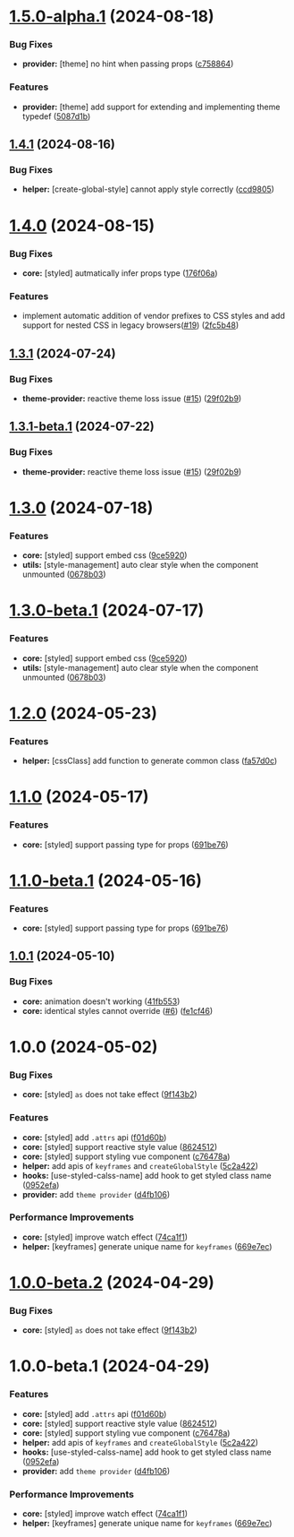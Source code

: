 # [1.5.0-alpha.1](https://github.com/vue-styled-components/core/compare/v1.4.1...v1.5.0-alpha.1) (2024-08-18)


### Bug Fixes

* **provider:** [theme] no hint when passing props ([c758864](https://github.com/vue-styled-components/core/commit/c7588645974d620366b44a12b6f95afe2b8c6d03))


### Features

* **provider:** [theme] add support for extending and implementing theme typedef ([5087d1b](https://github.com/vue-styled-components/core/commit/5087d1b9c9eaa983d4448613aad03719fb7812a1))

## [1.4.1](https://github.com/vue-styled-components/core/compare/v1.4.0...v1.4.1) (2024-08-16)


### Bug Fixes

* **helper:** [create-global-style] cannot apply style correctly ([ccd9805](https://github.com/vue-styled-components/core/commit/ccd980506ef70983e4b974820edfc714c1729b54))

# [1.4.0](https://github.com/vue-styled-components/core/compare/v1.3.1...v1.4.0) (2024-08-15)


### Bug Fixes

* **core:** [styled] autmatically infer props type ([176f06a](https://github.com/vue-styled-components/core/commit/176f06ae9298a7cafdb2e5241a1d5e0a093f14fa))


### Features

* implement automatic addition of vendor prefixes to CSS styles and add support for nested CSS in legacy browsers([#19](https://github.com/vue-styled-components/core/issues/19)) ([2fc5b48](https://github.com/vue-styled-components/core/commit/2fc5b48e49345c0e4238667ee22173f09ea81070))

## [1.3.1](https://github.com/vue-styled-components/core/compare/v1.3.0...v1.3.1) (2024-07-24)


### Bug Fixes

* **theme-provider:** reactive theme loss issue ([#15](https://github.com/vue-styled-components/core/issues/15)) ([29f02b9](https://github.com/vue-styled-components/core/commit/29f02b9cb85b0bf311e277fe8681e4dcbde91206))

## [1.3.1-beta.1](https://github.com/vue-styled-components/core/compare/v1.3.0...v1.3.1-beta.1) (2024-07-22)


### Bug Fixes

* **theme-provider:** reactive theme loss issue ([#15](https://github.com/vue-styled-components/core/issues/15)) ([29f02b9](https://github.com/vue-styled-components/core/commit/29f02b9cb85b0bf311e277fe8681e4dcbde91206))

# [1.3.0](https://github.com/vue-styled-components/core/compare/v1.2.0...v1.3.0) (2024-07-18)


### Features

* **core:** [styled] support embed css ([9ce5920](https://github.com/vue-styled-components/core/commit/9ce5920e8b2ccc049bae23d4491179d50ea237ec))
* **utils:** [style-management] auto clear style when the component unmounted ([0678b03](https://github.com/vue-styled-components/core/commit/0678b03b4a179b62f5179503e471557fdfdf0269))

# [1.3.0-beta.1](https://github.com/vue-styled-components/core/compare/v1.2.0...v1.3.0-beta.1) (2024-07-17)


### Features

* **core:** [styled] support embed css ([9ce5920](https://github.com/vue-styled-components/core/commit/9ce5920e8b2ccc049bae23d4491179d50ea237ec))
* **utils:** [style-management] auto clear style when the component unmounted ([0678b03](https://github.com/vue-styled-components/core/commit/0678b03b4a179b62f5179503e471557fdfdf0269))

# [1.2.0](https://github.com/vue-styled-components/core/compare/v1.1.0...v1.2.0) (2024-05-23)


### Features

* **helper:** [cssClass] add function to generate common class ([fa57d0c](https://github.com/vue-styled-components/core/commit/fa57d0c653a2edcb897cf86d6b2e3889cc2d8330))

# [1.1.0](https://github.com/vue-styled-components/core/compare/v1.0.1...v1.1.0) (2024-05-17)


### Features

* **core:** [styled] support passing type for props ([691be76](https://github.com/vue-styled-components/core/commit/691be768583d33a5b64390a6954bd388f0e51867))

# [1.1.0-beta.1](https://github.com/vue-styled-components/core/compare/v1.0.1...v1.1.0-beta.1) (2024-05-16)


### Features

* **core:** [styled] support passing type for props ([691be76](https://github.com/vue-styled-components/core/commit/691be768583d33a5b64390a6954bd388f0e51867))

## [1.0.1](https://github.com/vue-styled-components/core/compare/v1.0.0...v1.0.1) (2024-05-10)


### Bug Fixes

* **core:** animation doesn't working ([41fb553](https://github.com/vue-styled-components/core/commit/41fb5535ba9b0ecb5aa0c79700846a3e36f09d85))
* **core:** identical styles cannot override ([#6](https://github.com/vue-styled-components/core/issues/6)) ([fe1cf46](https://github.com/vue-styled-components/core/commit/fe1cf46297aa45f20b77b11a2dec22931f196027))

# 1.0.0 (2024-05-02)


### Bug Fixes

* **core:** [styled] `as` does not take effect ([9f143b2](https://github.com/vue-styled-components/core/commit/9f143b2e534e4155d5593f450a1bb01287d82cdc))


### Features

* **core:** [styled] add `.attrs` api ([f01d60b](https://github.com/vue-styled-components/core/commit/f01d60b07812233da7372c3ed990f92d0a0c5ec3))
* **core:** [styled] support reactive style value ([8624512](https://github.com/vue-styled-components/core/commit/862451212c4d917ac6238e2bd4e52a7f454e226d))
* **core:** [styled] support styling vue component ([c76478a](https://github.com/vue-styled-components/core/commit/c76478a8836f2ba6de7494596b56da7ac180a740))
* **helper:** add apis of `keyframes` and `createGlobalStyle` ([5c2a422](https://github.com/vue-styled-components/core/commit/5c2a422a68cbdc8cd135121df39a08f4958cc143))
* **hooks:** [use-styled-calss-name] add hook to get styled class name ([0952efa](https://github.com/vue-styled-components/core/commit/0952efa81fee1494923eebe60e54a85de7402051))
* **provider:** add `theme provider` ([d4fb106](https://github.com/vue-styled-components/core/commit/d4fb106370ca594b6efa8001bc3c4d2d135b7a66))


### Performance Improvements

* **core:** [styled] improve watch effect ([74ca1f1](https://github.com/vue-styled-components/core/commit/74ca1f1819ed1575546ccdca817ab1c94a30ff81))
* **helper:** [keyframes] generate unique name for `keyframes` ([669e7ec](https://github.com/vue-styled-components/core/commit/669e7ec0e841d9ce2fe124fbace290ecf2ed7a11))

# [1.0.0-beta.2](https://github.com/vue-styled-components/core/compare/v1.0.0-beta.1...v1.0.0-beta.2) (2024-04-29)


### Bug Fixes

* **core:** [styled] `as` does not take effect ([9f143b2](https://github.com/vue-styled-components/core/commit/9f143b2e534e4155d5593f450a1bb01287d82cdc))

# 1.0.0-beta.1 (2024-04-29)


### Features

* **core:** [styled] add `.attrs` api ([f01d60b](https://github.com/vue-styled-components/core/commit/f01d60b07812233da7372c3ed990f92d0a0c5ec3))
* **core:** [styled] support reactive style value ([8624512](https://github.com/vue-styled-components/core/commit/862451212c4d917ac6238e2bd4e52a7f454e226d))
* **core:** [styled] support styling vue component ([c76478a](https://github.com/vue-styled-components/core/commit/c76478a8836f2ba6de7494596b56da7ac180a740))
* **helper:** add apis of `keyframes` and `createGlobalStyle` ([5c2a422](https://github.com/vue-styled-components/core/commit/5c2a422a68cbdc8cd135121df39a08f4958cc143))
* **hooks:** [use-styled-calss-name] add hook to get styled class name ([0952efa](https://github.com/vue-styled-components/core/commit/0952efa81fee1494923eebe60e54a85de7402051))
* **provider:** add `theme provider` ([d4fb106](https://github.com/vue-styled-components/core/commit/d4fb106370ca594b6efa8001bc3c4d2d135b7a66))


### Performance Improvements

* **core:** [styled] improve watch effect ([74ca1f1](https://github.com/vue-styled-components/core/commit/74ca1f1819ed1575546ccdca817ab1c94a30ff81))
* **helper:** [keyframes] generate unique name for `keyframes` ([669e7ec](https://github.com/vue-styled-components/core/commit/669e7ec0e841d9ce2fe124fbace290ecf2ed7a11))
